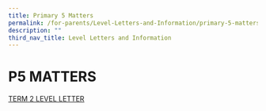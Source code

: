 ```yaml
---
title: Primary 5 Matters
permalink: /for-parents/Level-Letters-and-Information/primary-5-matters
description: ""
third_nav_title: Level Letters and Information
---
```

# P5 MATTERS

[TERM 2 LEVEL LETTER](/files/P5%20Term%202%20Level%20Letter%20%20Calendar.pdf)